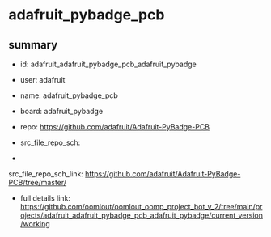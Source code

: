 # adafruit_pybadge_pcb
 
## summary 
* id: adafruit_adafruit_pybadge_pcb_adafruit_pybadge
* user: adafruit
* name: adafruit_pybadge_pcb
* board: adafruit_pybadge
* repo: https://github.com/adafruit/Adafruit-PyBadge-PCB



* src_file_repo_sch: 
*
 src_file_repo_sch_link: https://github.com/adafruit/Adafruit-PyBadge-PCB/tree/master/
* full details link: https://github.com/oomlout/oomlout_oomp_project_bot_v_2/tree/main/projects/adafruit_adafruit_pybadge_pcb_adafruit_pybadge/current_version/working  






